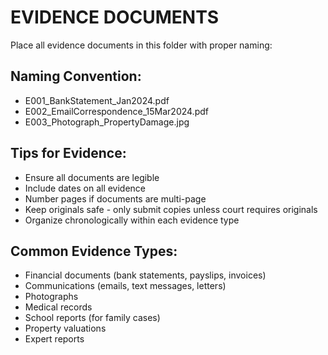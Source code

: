 # EVIDENCE DOCUMENTS

Place all evidence documents in this folder with proper naming:

## Naming Convention:
- E001_BankStatement_Jan2024.pdf
- E002_EmailCorrespondence_15Mar2024.pdf
- E003_Photograph_PropertyDamage.jpg

## Tips for Evidence:
- Ensure all documents are legible
- Include dates on all evidence
- Number pages if documents are multi-page
- Keep originals safe - only submit copies unless court requires originals
- Organize chronologically within each evidence type

## Common Evidence Types:
- Financial documents (bank statements, payslips, invoices)
- Communications (emails, text messages, letters)
- Photographs
- Medical records
- School reports (for family cases)
- Property valuations
- Expert reports